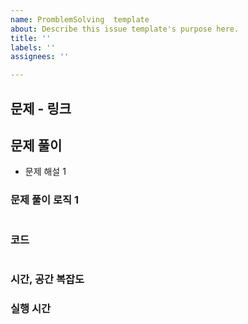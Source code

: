 ```yaml
---
name: PromblemSolving  template
about: Describe this issue template's purpose here.
title: ''
labels: ''
assignees: ''

---
```


## 문제 - 링크

## 문제 풀이
- 문제 해설 1

### 문제 풀이 로직 1
```java

```

### 코드 
``` java

```
### 시간, 공간 복잡도

### 실행 시간
